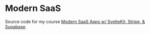 # Modern SaaS

Source code for my course [Modern SaaS Apps w/ SvelteKit, Stripe, & Supabase](https://courses.huntabyte.com/modern-saas).
